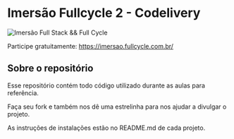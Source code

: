 # Imersão Fullcycle 2 - Codelivery
![Imersão Full Stack && Full Cycle](https://events-fullcycle.s3.amazonaws.com/events-fullcycle/static/site/img/grupo_4417.png)

Participe gratuitamente: https://imersao.fullcycle.com.br/

## Sobre o repositório
Esse repositório contém todo código utilizado durante as aulas para referência.

Faça seu fork e também nos dê uma estrelinha para nos ajudar a divulgar o projeto.

As instruções de instalações estão no README.md de cada projeto.
